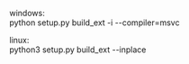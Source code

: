 windows:  
python setup.py build_ext -i --compiler=msvc  

linux:  
python3 setup.py build_ext --inplace
